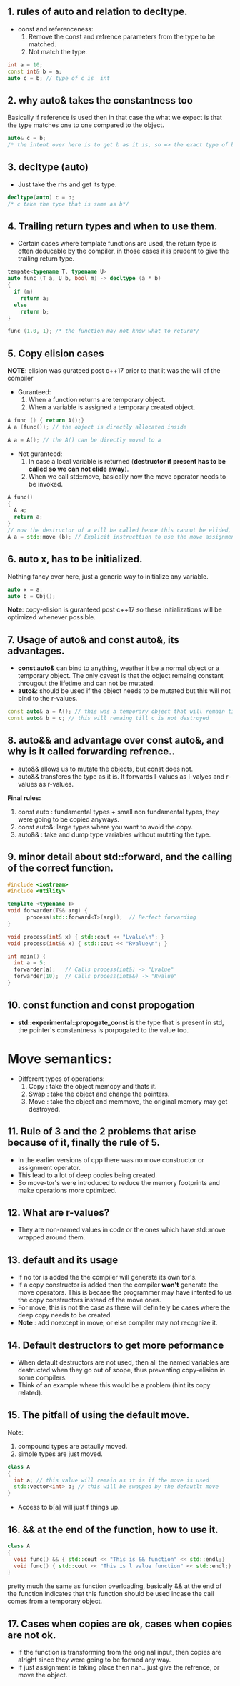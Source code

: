 ## 1. rules of auto and relation to decltype.
  - const and referenceness:
    1. Remove the const and refrence parameters from the type to be matched.
    2. Not match the type.
```cpp
int a = 10;
const int& b = a;
auto c = b; // type of c is  int
```

## 2. why auto& takes the constantness too
Basically if reference is used then in that case the what we expect is that the type matches one to one compared to the object.
```cpp
auto& c = b;
/* the intent over here is to get b as it is, so => the exact type of b should be taken along with the constantness */
```

## 3. decltype (auto)
- Just take the rhs and get its type.
```cpp
decltype(auto) c = b;
/* c take the type that is same as b*/
```

## 4. Trailing return types and when to use them.
- Certain cases where template functions are used, the return type is often deducable by the compiler, in those cases it is prudent to give the trailing return type.
```cpp
tempate<typename T, typename U>
auto func (T a, U b, bool m) -> decltype (a * b)
{
  if (m)
    return a;
  else
    return b;
}

func (1.0, 1); /* the function may not know what to return*/
```

## 5. Copy elision cases
**NOTE**: elision was gurateed post c++17 prior to that it was the will of the compiler
- Guranteed:
  1. When a function returns are temporary object.
  2. When a variable is assigned a temporary created object.
```cpp
A func () { return A();}
A a (func()); // the object is directly allocated inside

A a = A(); // the A() can be directly moved to a
```
- Not guranteed:
  1. In case a local variable is returned (**destructor if present has to be called so we can not elide away**).
  2. When we call std::move, basically now the move operator needs to be invoked.
```cpp
A func()
{
  A a;
  return a;
}
// now the destructor of a will be called hence this cannot be elided, a temporry object wille created w
A a = std::move (b); // Explicit instructtion to use the move assignment operator
```

## 6. auto x, has to be initialized.
Nothing fancy over here, just a generic way to initialize any variable.
```cpp
auto x = a;
auto b = Obj();
```
**Note**: copy-elision is guranteed post c++17 so these initializations will be optimized whenever possible.

## 7. Usage of auto& and const auto&, its advantages.
- **const auto&** can bind to anything, weather it be a normal object or a temporary object. The only caveat is that the object remaing constant througout the lifetime and can not be mutated.
- **auto&**: should be used if the object needs to be mutated but this will not bind to the r-values.
```cpp
const auto& a = A(); // this was a temporary object that will remain till the scope ends
const auto& b = c; // this will remaing till c is not destroyed
```

## 8. auto&& and advantage over const auto&, and why is it called forwarding refrence..
- auto&& allows us to mutate the objects, but const does not.
- auto&& transferes the type as it is. It forwards l-values as l-valyes and r-values as r-values.

**Final rules:**
  1. const auto : fundamental types + small non fundamental types, they were going to be copied anyways.
  2. const auto&: large types where you want to avoid the copy.
  3. auto&& : take and dump type variables without mutating the type.

## 9. minor detail about std::forward, and the calling of the correct function.
```cpp
#include <iostream>
#include <utility>

template <typename T>
void forwarder(T&& arg) {
      process(std::forward<T>(arg));  // Perfect forwarding
}

void process(int& x) { std::cout << "Lvalue\n"; }
void process(int&& x) { std::cout << "Rvalue\n"; }

int main() {
  int a = 5;
  forwarder(a);   // Calls process(int&) -> "Lvalue"
  forwarder(10);  // Calls process(int&&) -> "Rvalue"
}
```

## 10. const function and const propogation
- **std::experimental::propogate_const** is the type that is present in std, the pointer's constantness is porpogated to the value too.

# Move semantics:
- Different types of operations:
  1. Copy : take the object memcpy and thats it.
  2. Swap : take the object and change the pointers.
  3. Move : take the object and memmove, the original memory may get destroyed.

## 11. Rule of 3 and the 2 problems that arise because of it, finally the rule of 5.
- In the earlier versions of cpp there was no move constructor or assignment operator.
- This lead to a lot of deep copies being created.
- So move-tor's were introduced to reduce the memory footprints and make operations more optimized.

## 12. What are r-values?
- They are non-named values in code or the ones which have std::move wrapped around them.
 
## 13. default and its usage
- If no tor is added the the compiler will generate its own tor's.
- If a copy constructor is added then the compiler **won't** generate the move operators. This is becase the programmer may have intented to us the copy constructors instead of the move ones.
- For move, this is not the case as there will definitely be cases where the deep copy needs to be created.
- **Note** : add noexcept in move, or else compiler may not recognize it.

## 14. Default destructors to get more peformance
- When default destructors are not used, then all the named variables are destructed when they go out of scope, thus preventing copy-elision in some compilers.
- Think of an example where this would be a problem (hint its copy related).

## 15. The pitfall of using the default move.
Note:
  1. compound types are actaully moved.
  2. simple types are just moved.
```cpp
class A
{
  int a; // this value will remain as it is if the move is used
  std::vector<int> b; // this will be swapped by the defautlt move
}
```
- Access to b[a] will just f things up.

## 16. && at the end of the function, how to use it.
```cpp
class A
{
  void func() && { std::cout << "This is && function" << std::endl;}
  void func() { std::cout << "This is l value function" << std::endl;}
}
```
pretty much the same as function overloading, basically && at the end of the function indicates that this function should be used incase the call comes from a temporary object.

## 17. Cases when copies are ok, cases when copies are not ok.
- If the function is transforming from the original input, then copies are alright since they were going to be formed any way.
- If just assignment is taking place then nah.. just give the refrence, or move the object.
